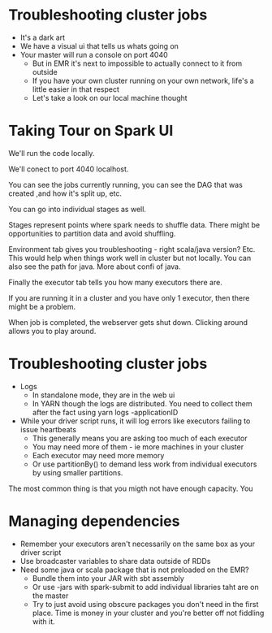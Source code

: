 # Troubleshooting cluster jobs

* It's a dark art
* We have a visual ui that tells us whats going on
* Your master will run a console on port 4040
    - But in EMR it's next to impossible to actually connect to it from outside
    - If you have your own cluster running on your own network, life's a little easier in that respect
    - Let's take a look on our local machine thought

# Taking Tour on Spark UI

We'll run the code locally.

We'll conect to port 4040 localhost.

You can see the jobs currently running, you can see the DAG that was created ,and how it's split up, etc.

You can go into individual stages as well.

Stages represent points where spark needs to shuffle data. There might be opportunities to partition data and avoid shuffling.

Environment tab gives you troubleshooting - right scala/java version? Etc. This would help when things work well in cluster but not locally. You can also see the path for java. More about confi of java.

Finally the executor tab tells you how many executors there are.

If you are running it in a cluster and you have only 1 executor, then there might be a problem.

When job is completed, the webserver gets shut down. Clicking around allows you to play around.


# Troubleshooting cluster jobs

* Logs
    - In standalone mode, they are in the web ui
    - In YARN though the logs are distributed. You need to collect them after the fact using yarn logs -applicationID <APPID>
* While your driver script runs, it will log errors like executors failing to issue heartbeats
    - This generally means you are asking too much of each executor
    - You may need more of them - ie more machines in your cluster
    - Each executor may need more memory
    - Or use partitionBy() to demand less work from individual executors by using smaller partitions.

The most common thing is that you migth not have enough capacity. You 

# Managing dependencies

* Remember your executors aren't necessarily on the same box as your driver script
* Use broadcaster variables to share data outside of RDDs
* Need some java or scala package that is not preloaded on the EMR?
    - Bundle them into your JAR with sbt assembly
    - Or use -jars with spark-submit to add individual libraries taht are on the master
    - Try to just avoid using obscure packages you don't need in the first place. Time is money in your cluster and you're better off not fiddling with it.



